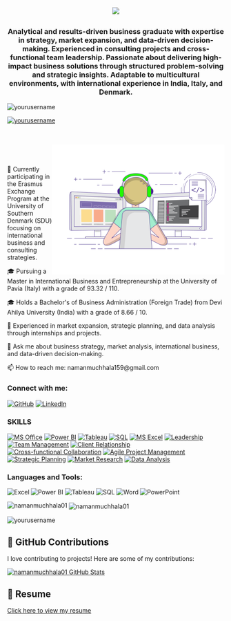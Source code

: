 <h1 align="center">
    <img src="https://readme-typing-svg.herokuapp.com/?font=Righteous&size=35&center=true&vCenter=true&width=700&height=70&duration=4000&lines=Hi+There!+👋;+I'm+Naman+Muchhala!;+Business+Graduate!" />
</h1>

<h3 align="center">Analytical and results-driven business graduate with expertise in strategy, market expansion, and      data-driven decision-making. Experienced in consulting projects and cross-functional team leadership. Passionate about delivering high-impact business solutions through structured problem-solving and strategic insights. Adaptable to multicultural environments, with international experience in India, Italy, and Denmark.</h3>

<p align="left"> <img src="https://komarev.com/ghpvc/?username=yourusername&label=Profile%20views&color=0e75b6&style=flat" alt="yourusername" /> </p>

<p align="left"> <a href="https://github.com/ryo-ma/github-profile-trophy"><img src="https://github-profile-trophy.vercel.app/?username=yourusername" alt="yourusername" /></a> </p>

<br>
<br>
<img align="right" alt="Coding" width="400" src="https://raw.githubusercontent.com/devSouvik/devSouvik/master/gif3.gif">



<div style="margin-top: 3rem">
    <div style="flex: 1; ">
        <p>🚀 Currently participating in the Erasmus Exchange Program at the University of Southern Denmark (SDU) focusing on international business and consulting strategies.</p>
        <p>🎓 Pursuing a Master in International Business and Entrepreneurship at the University of Pavia (Italy) with a grade of 93.32 / 110.</p>
        <p>🎓 Holds a Bachelor's of Business Administration (Foreign Trade) from Devi Ahilya University (India) with a grade of 8.66 / 10.</p>
        <p>💼 Experienced in market expansion, strategic planning, and data analysis through internships and projects.</p>
        <p>💬 Ask me about business strategy, market analysis, international business, and data-driven decision-making.</p>
        <p>📫 How to reach me: namanmuchhala159@gmail.com</p>
    </div>
</div>

<h3 align="left">Connect with me:</h3>
<p align="left">
    <a href="https://github.com/namanmuchhala01" target="_blank"><img align="center" src="https://github.com/DevMadhup/DevMadhup/blob/main/github.gif" alt="GitHub" height="55" width="55" /></a>
    <a href="https://www.linkedin.com/in/naman-muchhala-jsg/" target="_blank"><img align="center" src="https://github.com/DevMadhup/DevMadhup/blob/main/372102050_LINKEDIN_ICON_TRANSPARENT_1080.gif" alt="LinkedIn" height="55" width="50" /></a>
</p>

<h3 align="left">SKILLS</h3>

[![MS Office](https://img.shields.io/badge/MS_Office-D83027?style=for-the-badge&logo=microsoft-office&logoColor=white)](https://www.microsoft.com/en-us/microsoft-365/microsoft-office)
[![Power BI](https://img.shields.io/badge/Power_BI-F2C80F?style=for-the-badge&logo=powerbi&logoColor=black)](https://powerbi.microsoft.com/en-us/)
[![Tableau](https://img.shields.io/badge/Tableau-E97627?style=for-the-badge&logo=tableau&logoColor=white)](https://www.tableau.com/)
[![SQL](https://img.shields.io/badge/SQL-4479A1?style=for-the-badge&logo=mysql&logoColor=white)](https://www.mysql.com/)
[![MS Excel](https://img.shields.io/badge/MS_Excel-217346?style=for-the-badge&logo=microsoft-excel&logoColor=white)](https://www.microsoft.com/en-us/microsoft-365/excel)
[![Leadership](https://img.shields.io/badge/Leadership-007BFF?style=for-the-badge&logo=star&logoColor=white)](https://en.wikipedia.org/wiki/Leadership)
[![Team Management](https://img.shields.io/badge/Team_Management-28A745?style=for-the-badge&logo=people&logoColor=white)](https://en.wikipedia.org/wiki/Team_management)
[![Client Relationship](https://img.shields.io/badge/Client_Relationship-FFC107?style=for-the-badge&logo=handshake&logoColor=black)](https://en.wikipedia.org/wiki/Customer_relationship_management)
[![Cross-functional Collaboration](https://img.shields.io/badge/Cross_functional_Collaboration-17A2B8?style=for-the-badge&logo=users&logoColor=white)](https://en.wikipedia.org/wiki/Cross-functional_team)
[![Agile Project Management](https://img.shields.io/badge/Agile_Project_Management-6C757D?style=for-the-badge&logo=tasks&logoColor=white)](https://en.wikipedia.org/wiki/Agile_software_development)
[![Strategic Planning](https://img.shields.io/badge/Strategic_Planning-007BFF?style=for-the-badge&logo=chart-line&logoColor=white)](https://en.wikipedia.org/wiki/Strategic_planning)
[![Market Research](https://img.shields.io/badge/Market_Research-28A745?style=for-the-badge&logo=search&logoColor=white)](https://en.wikipedia.org/wiki/Market_research)
[![Data Analysis](https://img.shields.io/badge/Data_Analysis-FFC107?style=for-the-badge&logo=chart-bar&logoColor=black)](https://en.wikipedia.org/wiki/Data_analysis)

<h3 align="left">Languages and Tools:</h3>
<p align="left">
    <img src="https://img.icons8.com/color/48/000000/microsoft-excel-2019--v1.png" alt="Excel" width="48" height="48"/>
    <img src="https://github.com/user-attachments/assets/fb8e5206-c70b-4ef5-b090-1d42890ed612" alt="Power BI" width="48" height="48" />
    <img src="https://img.icons8.com/color/48/000000/tableau-software.png" alt="Tableau" width="48" height="48"/>
    <img src="https://img.icons8.com/color/48/000000/sql.png" alt="SQL" width="48" height="48"/>
    <img src="https://img.icons8.com/color/48/000000/microsoft-word-2019--v1.png" alt="Word" width="48" height="48"/>
    <img src="https://img.icons8.com/color/48/000000/microsoft-powerpoint-2019--v1.png" alt="PowerPoint" width="48" height="48"/>
</p>

<p><img align="left" src="https://github-readme-stats.vercel.app/api/top-langs?username=namanmuchhala01&show_icons=true&locale=en&layout=compact" alt="namanmuchhala01" /></p>

<p>&nbsp;<img align="center" src="https://github-readme-stats.vercel.app/api?username=namanmuchhala01&show_icons=true&locale=en" alt="namanmuchhala01" /></p>



<p><img align="center" src="https://github-readme-streak-stats.herokuapp.com/?user=namanmuchhala01&" alt="yourusername" /></p>

## 🌟 GitHub Contributions
I love contributing to projects! Here are some of my contributions:

[![namanmuchhala01 GitHub Stats](https://github-readme-stats.vercel.app/api?username=namanmuchhala01&show_icons=true&theme=radical)](https://github.com/namanmuchhala01)

## 📄 Resume
[Click here to view my resume](https://drive.google.com/file/d/1hrOUZD5Dw-OqGiXTLPigCTbVyO6ubOEP/view?usp=drive_link)
